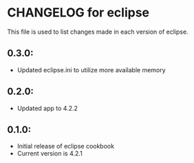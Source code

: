 # CHANGELOG for eclipse

This file is used to list changes made in each version of eclipse.

## 0.3.0:

* Updated eclipse.ini to utilize more available memory

## 0.2.0:

* Updated app to 4.2.2

## 0.1.0:

* Initial release of eclipse cookbook
* Current version is 4.2.1